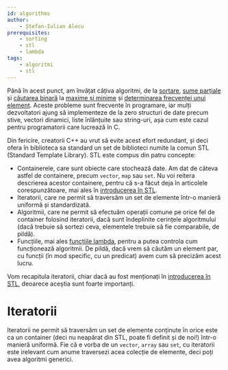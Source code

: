 ```yaml
---
id: algorithms
author:
    - Ștefan-Iulian Alecu
prerequisites:
    - sorting
    - stl
    - lambda
tags:
    - algoritmi
    - stl
---
```


Până în acest punct, am învățat câțiva algoritmi, de la
[sortare](../usor/sorting.md), [sume parțiale](../usor/partial-sums.md) și
[căutarea binară](../usor/binary-search.md) la
[maxime și minime](../usor/maxime-minime.md) și
[determinarea frecvenței unui element](../usor/frequency-arrays.md). Aceste
probleme sunt frecvente în programare, iar mulți dezvoltatori ajung să
implementeze de la zero structuri de date precum stive, vectori dinamici, liste
înlănțuite sau string-uri, așa cum este cazul pentru programatorii care lucrează
în C.

Din fericire, creatorii C++ au vrut să evite acest efort redundant, și deci
ofera în biblioteca sa standard un set de biblioteci numite la comun STL
(Standard Template Library). STL este compus din patru concepte:

- Containerele, care sunt obiecte care stochează date. Am dat de câteva astfel
  de containere, precum `vector`, `map` sau `set`. Nu voi reitera descrierea
  acestor containere, pentru că s-a făcut deja în articolele corespunzătoare,
  mai ales în [introducerea în STL](../cppintro/stl.md).
- Iteratorii, care ne permit să traversăm un set de elemente într-o manieră
  uniformă și standardizată.
- Algoritmii, care ne permit să efectuăm operații comune pe orice fel de
  container folosind iteratorii, dacă sunt îndeplinite cerințele algoritmului
  (dacă trebuie să sortezi ceva, elementele trebuie să fie comparabile, de
  pildă).
- Funcțiile, mai ales [funcțiile lambda](../cppintro/lambda.md), pentru a putea
  controla cum funcționează algoritmii. De pildă, dacă vrem să căutăm un element
  par, cu funcții (în mod specific, cu un predicat) avem cum să precizăm acest
  lucru.

Vom recapitula iteratorii, chiar dacă au fost menționați în
[introducerea în STL](../cppintro/stl.md), deoarece aceștia sunt foarte
importanți.

# Iteratorii

Iteratorii ne permit să traversăm un set de elemente conținute în orice este ca
un container (deci nu neapărat din STL, poate fi definit și de noi!) într-o
manieră uniformă. Fie că e vorba de un `vector`, `array` sau `set`, cu
iteratorii este irelevant cum anume traversezi acea colecție de elemente, deci
poți avea algoritmi generici.
